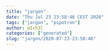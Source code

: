 ```yaml
---
title: "jargon"
date: "Thu Jul 23 23:58:46 CEST 2020"
tags: ["jargon", "pipotron"]
author: m1ch3l
categories: ["generated"]
slug: "jargon/2020-07-23-23:58:46"
---
```



